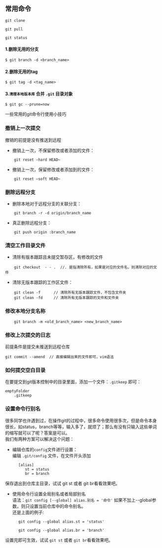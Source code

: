 ## 常用命令 

    git clone 

    git pull

    git status


#### 1.删除无用的分支
    
    $ git branch -d <branch_name>

#### 2.删除无用的tag
    
    $ git tag -d <tag_name>

#### 3.**`清理本地版本库`**  合并 `.git` 目录对象
    
    $ git gc --prune=now


一些常用的git命令行使用小技巧

### 撤销上一次提交

撤销的前提是没有推送到远程

* 撤销上一次，不保留修改或者添加的文件：
```
    git reset —hard HEAD~
```
* 撤销上一次，保留修改或者添加到的文件：
```
    git reset —soft HEAD~
```
### 删除远程分支

* 删除本地对于远程分支的关联分支：
```
    git branch -r -d origin/branch_name
```
* 真正删除远程分支：
```
    git push origin :branch_name
```
### 清空工作目录文件

* 清除有版本跟踪且未提交暂存区，有修改的文件
```
    git checkout  - - .  //. 是指清除所有，如果是对应的文件名，则清除对应的文件
```
* 清除无版本跟踪的工作区文件：
```
    git clean -f      // 清除所有无版本跟踪文件，不包含文件夹
    git clean -fd     // 清除所有无版本跟踪的文件和文件夹
```
### 修改本地分支名称
```
    git branch -m <old_branch_name> <new_branch_name>
```
### 修改上次提交的日志

前提条件是提交未推送到远程仓库

    git commit --amend  // 直接编辑出来的文件即可，vim语法

### 如何提交空白目录

在要提交到git版本控制中的目录里面，添加一个文件：`.gitkeep` 即可：

    emptyFolder
        .gitkeep

### 设置命令行别名

很多同学也许遇到过，在操作git的过程中，很多命令使用很多次，但是命令本身很长，如status，branch等等，输入多了，就烦了；那么有没有只输入这些单词的缩写就可以了呢？答案是可以。  
我们有两种方案可以解决这个问题：

* 编辑仓库的`config`文件进行设置：  
编辑 `.git/config` 文件，在文件开头添加
```
      [alias]
         st = status
         br = branch
```
保存退出到仓库主目录，试试 git st 或者 git br看看效果吧。

* 使用命令行设置全局别名或者局部别名  
语法：`git config [--global] alias.别名 = '命令'`
如果不加上--global参数，则只设置当前仓库中的命令别名。  
还是上面的例子:
```
      git config --global alias.st = 'status'
    
      git config --global alias.br = 'branch'
```
设置完即可生效，试试 `git st` 或者 `git br`看看效果吧。

